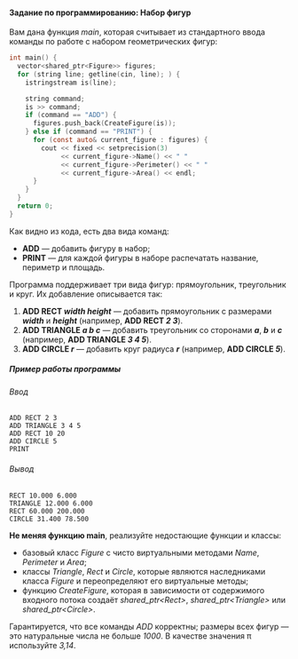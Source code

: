 #### Задание по программированию: Набор фигур ####


Вам дана функция *main*, которая считывает из стандартного ввода команды по работе с набором геометрических фигур:
```objectivec
int main() {
  vector<shared_ptr<Figure>> figures;
  for (string line; getline(cin, line); ) {
    istringstream is(line);

    string command;
    is >> command;
    if (command == "ADD") {
      figures.push_back(CreateFigure(is));
    } else if (command == "PRINT") {
      for (const auto& current_figure : figures) {
        cout << fixed << setprecision(3)
             << current_figure->Name() << " "
             << current_figure->Perimeter() << " "
             << current_figure->Area() << endl;
      }
    }
  }
  return 0;
}
```
Как видно из кода, есть два вида команд:
* **ADD** — добавить фигуру в набор;
* **PRINT** — для каждой фигуры в наборе распечатать название, периметр и площадь.

Программа поддерживает три вида фигур: прямоугольник, треугольник и круг. Их добавление описывается так:
1. **ADD RECT *width* *height*** — добавить прямоугольник с размерами ***width*** и ***height*** (например, **ADD RECT *2* *3***).
2. **ADD TRIANGLE *a* *b* *c*** — добавить треугольник со сторонами ***a***, ***b*** и ***c*** (например, **ADD TRIANGLE *3* *4* *5***).
3. **ADD CIRCLE *r*** — добавить круг радиуса ***r*** (например, **ADD CIRCLE *5***).

##### Пример работы программы #####
###### Ввод ######
```commandline
ADD RECT 2 3
ADD TRIANGLE 3 4 5
ADD RECT 10 20
ADD CIRCLE 5
PRINT
```
###### Вывод ######
```commandline
RECT 10.000 6.000
TRIANGLE 12.000 6.000
RECT 60.000 200.000
CIRCLE 31.400 78.500
```

**Не меняя функцию main**, реализуйте недостающие функции и классы:
* базовый класс *Figure* с чисто виртуальными методами *Name*, *Perimeter* и *Area*;
* классы *Triangle*, *Rect* и *Circle*, которые являются наследниками класса *Figure* и переопределяют его виртуальные методы;
* функцию *CreateFigure*, которая в зависимости от содержимого входного потока создаёт *shared_ptr\<Rect>*, *shared_ptr\<Triangle>* или *shared_ptr\<Circle>*.

Гарантируется, что все команды *ADD* корректны; размеры всех фигур — это натуральные числа не больше *1000*. В качестве значения π используйте *3,14*.